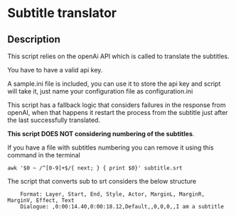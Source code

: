 # Subtitle translator

## Description

This script relies on the openAi API which is called to translate the subtitles.

You have to have a valid api key.

A sample.ini file is included, you can use it to store the api key and script will take it, just name your configuration file as configuration.ini

This script has a fallback logic that considers failures in the response from openAI, when that happens it restart the process from the subtitle just after the last successfully translated.

**This script DOES NOT considering numbering of the subtitles**.

If you have a file with subtitles numbering you can remove it using this command in the terminal
    
    awk '$0 ~ /^[0-9]+$/{ next; } { print $0}' subtitle.srt

The script that converts sub to srt considers the below structure

```
    Format: Layer, Start, End, Style, Actor, MarginL, MarginR, MarginV, Effect, Text
    Dialogue: ,0:00:14.40,0:00:18.12,Default,,0,0,0,,I am a subtitle
```
